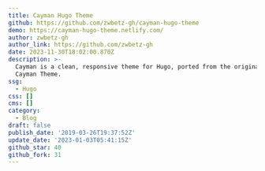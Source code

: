 ```yaml
---
title: Cayman Hugo Theme
github: https://github.com/zwbetz-gh/cayman-hugo-theme
demo: https://cayman-hugo-theme.netlify.com/
author: zwbetz-gh
author_link: https://github.com/zwbetz-gh
date: 2023-11-30T18:02:00.870Z
description: >-
  Cayman is a clean, responsive theme for Hugo, ported from the original Jekyll
  Cayman Theme.
ssg:
  - Hugo
css: []
cms: []
category:
  - Blog
draft: false
publish_date: '2019-03-26T19:37:52Z'
update_date: '2023-01-03T05:41:15Z'
github_star: 40
github_fork: 31
---
```

